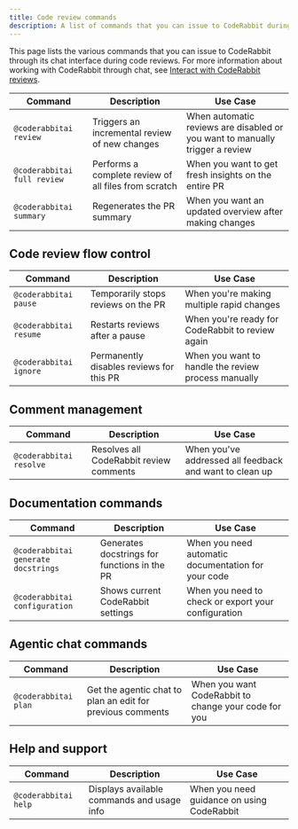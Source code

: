 ```yaml
---
title: Code review commands
description: A list of commands that you can issue to CodeRabbit during code reviews.
---
```


This page lists the various commands that you can issue to CodeRabbit through
its chat interface during code reviews. For more information about working with
CodeRabbit through chat, see [Interact with CodeRabbit reviews](/guides/code-review-overview#interact).

| Command                     | Description                                          | Use Case                                                                     |
| --------------------------- | ---------------------------------------------------- | ---------------------------------------------------------------------------- |
| `@coderabbitai review`      | Triggers an incremental review of new changes        | When automatic reviews are disabled or you want to manually trigger a review |
| `@coderabbitai full review` | Performs a complete review of all files from scratch | When you want to get fresh insights on the entire PR                         |
| `@coderabbitai summary`     | Regenerates the PR summary                           | When you want an updated overview after making changes                       |

## Code review flow control

| Command                | Description                              | Use Case                                            |
| ---------------------- | ---------------------------------------- | --------------------------------------------------- |
| `@coderabbitai pause`  | Temporarily stops reviews on the PR      | When you're making multiple rapid changes           |
| `@coderabbitai resume` | Restarts reviews after a pause           | When you're ready for CodeRabbit to review again    |
| `@coderabbitai ignore` | Permanently disables reviews for this PR | When you want to handle the review process manually |

## Comment management

| Command                 | Description                             | Use Case                                                |
| ----------------------- | --------------------------------------- | ------------------------------------------------------- |
| `@coderabbitai resolve` | Resolves all CodeRabbit review comments | When you've addressed all feedback and want to clean up |

## Documentation commands

| Command                             | Description                                  | Use Case                                            |
| ----------------------------------- | -------------------------------------------- | --------------------------------------------------- |
| `@coderabbitai generate docstrings` | Generates docstrings for functions in the PR | When you need automatic documentation for your code |
| `@coderabbitai configuration`       | Shows current CodeRabbit settings            | When you need to check or export your configuration |

## Agentic chat commands

| Command              | Description                                                | Use Case                                             |
| -------------------- | ---------------------------------------------------------- | ---------------------------------------------------- |
| `@coderabbitai plan` | Get the agentic chat to plan an edit for previous comments | When you want CodeRabbit to change your code for you |

## Help and support

| Command              | Description                                | Use Case                                   |
| -------------------- | ------------------------------------------ | ------------------------------------------ |
| `@coderabbitai help` | Displays available commands and usage info | When you need guidance on using CodeRabbit |
